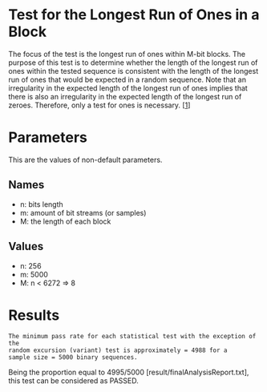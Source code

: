 # Test for the Longest Run of Ones in a Block

The focus of the test is the longest run of ones within M-bit blocks. The purpose of this test is to determine whether the length of the longest run of ones within the tested sequence is consistent with the length of the longest run of ones that would be expected in a random sequence. Note that an irregularity in the expected length of the longest run of ones implies that there is also an irregularity in the expected length of the longest run of zeroes. Therefore, only a test for ones is necessary. [[1](https://nvlpubs.nist.gov/nistpubs/Legacy/SP/nistspecialpublication800-22r1a.pdf)]

# Parameters

This are the values of non-default parameters.

## Names

- n: bits length
- m: amount of bit streams (or samples)
- M: the length of each block

## Values

- n: 256
- m: 5000
- M: n < 6272 => 8

# Results

```
The minimum pass rate for each statistical test with the exception of the
random excursion (variant) test is approximately = 4988 for a
sample size = 5000 binary sequences.
```

Being the proportion equal to 4995/5000 [result/finalAnalysisReport.txt], this test can be considered as PASSED.
